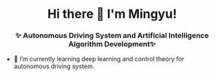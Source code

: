 <h1 align="center">Hi there 👋 I'm Mingyu!</h1>
<h3 align="center">✨ Autonomous Driving System and Artificial Intelligence Algorithm Development✨</h3>

- 🌱 I’m currently learning deep learning and control theory for autonomous driving system.

<!--
**MinkyPark/MinkyPark** is a ✨ _special_ ✨ repository because its `README.md` (this file) appears on your GitHub profile.

Here are some ideas to get you started:

- 🔭 I’m currently working on 
- 🌱 I’m currently learning ...
- 👯 I’m looking to collaborate on ...
- 🤔 I’m looking for help with ...
- 💬 Ask me about ...
- 📫 How to reach me: ...
- 😄 Pronouns: ...
- ⚡ Fun fact: ...
-->
